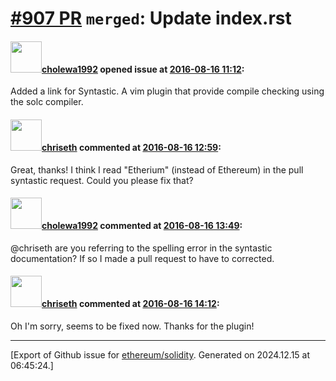# [\#907 PR](https://github.com/ethereum/solidity/pull/907) `merged`: Update index.rst

#### <img src="https://avatars.githubusercontent.com/u/3646445?v=4" width="50">[cholewa1992](https://github.com/cholewa1992) opened issue at [2016-08-16 11:12](https://github.com/ethereum/solidity/pull/907):

Added a link for Syntastic. A vim plugin that provide compile checking using the solc compiler.


#### <img src="https://avatars.githubusercontent.com/u/9073706?v=4" width="50">[chriseth](https://github.com/chriseth) commented at [2016-08-16 12:59](https://github.com/ethereum/solidity/pull/907#issuecomment-240093844):

Great, thanks! I think I read "Etherium" (instead of Ethereum) in the pull syntastic request. Could you please fix that?

#### <img src="https://avatars.githubusercontent.com/u/3646445?v=4" width="50">[cholewa1992](https://github.com/cholewa1992) commented at [2016-08-16 13:49](https://github.com/ethereum/solidity/pull/907#issuecomment-240107191):

@chriseth are you referring to the spelling error in the syntastic documentation? If so I made a pull request to have to corrected.

#### <img src="https://avatars.githubusercontent.com/u/9073706?v=4" width="50">[chriseth](https://github.com/chriseth) commented at [2016-08-16 14:12](https://github.com/ethereum/solidity/pull/907#issuecomment-240114177):

Oh I'm sorry, seems to be fixed now. Thanks for the plugin!


-------------------------------------------------------------------------------



[Export of Github issue for [ethereum/solidity](https://github.com/ethereum/solidity). Generated on 2024.12.15 at 06:45:24.]
